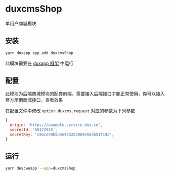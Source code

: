# duxcmsShop

单用户商城模块

## 安装

```bash
yarn duxapp app add duxcmsShop
```

此模块需要在 [duxapp 框架](https://duxapp.cn) 中运行

## 配置

此模块为后端商城模块的配套前端，需要接入后端接口才能正常使用，你可以接入官方示例商城接口，查看效果  

在配置文件中修改 `option.duxcms.request` 对应的参数为下列参数
```js
{
  origin: 'https://example.service.dux.cn',
  secretId: '69172925',
  secretKey: 'c8bcd59b5b3e43522b084e56db51f19a',
}
```
## 运行

```bash
yarn dev:weapp --app=duxcmsShop
```
